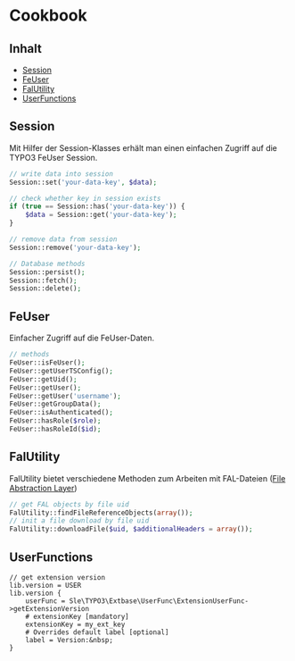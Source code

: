 # Cookbook

## Inhalt
- [Session](#Session)
- [FeUser](#FeUser)
- [FalUtility](#FalUtility)
- [UserFunctions](#UserFunctions)

## <a name="Session">Session</a>
Mit Hilfer der Session-Klasses erhält man einen einfachen Zugriff auf die TYPO3 FeUser Session.

```php
// write data into session
Session::set('your-data-key', $data);

// check whether key in session exists
if (true == Session::has('your-data-key')) {
	$data = Session::get('your-data-key');
}

// remove data from session
Session::remove('your-data-key');

// Database methods
Session::persist();
Session::fetch();
Session::delete();
```

## <a name="FeUser">FeUser</a>
Einfacher Zugriff auf die FeUser-Daten.

```php
// methods
FeUser::isFeUser();
FeUser::getUserTSConfig();
FeUser::getUid();
FeUser::getUser();
FeUser::getUser('username');
FeUser::getGroupData();
FeUser::isAuthenticated();
FeUser::hasRole($role);
FeUser::hasRoleId($id);
```

## <a name="FalUtility">FalUtility</a>
FalUtility bietet verschiedene Methoden zum Arbeiten mit FAL-Dateien ([File Abstraction Layer](https://docs.typo3.org/typo3cms/FileAbstractionLayerReference/))


```php
// get FAL objects by file uid
FalUtility::findFileReferenceObjects(array());
// init a file download by file uid
FalUtility::downloadFile($uid, $additionalHeaders = array());
```

## <a name="UserFunctions">UserFunctions</a>
```
// get extension version
lib.version = USER
lib.version {
    userFunc = Sle\TYPO3\Extbase\UserFunc\ExtensionUserFunc->getExtensionVersion
    # extensionKey [mandatory]
    extensionKey = my_ext_key
    # Overrides default label [optional]
    label = Version:&nbsp;
}
```
